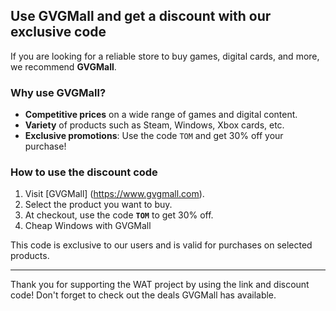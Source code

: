 ## Use GVGMall and get a discount with our exclusive code

If you are looking for a reliable store to buy games, digital cards, and more, we recommend **GVGMall**.

### Why use GVGMall?

- **Competitive prices** on a wide range of games and digital content.
- **Variety** of products such as Steam, Windows, Xbox cards, etc.
- **Exclusive promotions**: Use the code `TOM` and get 30% off your purchase!

### How to use the discount code

1. Visit [GVGMall] (https://www.gvgmall.com).
2. Select the product you want to buy.
3. At checkout, use the code **`TOM`** to get 30% off.
4. Cheap Windows with GVGMall

This code is exclusive to our users and is valid for purchases on selected products.

---

Thank you for supporting the WAT project by using the link and discount code! Don't forget to check out the deals GVGMall has available.
